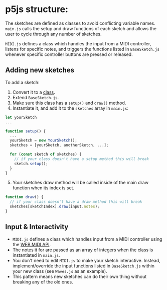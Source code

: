 # p5js structure:

The sketches are defined as classes to avoid conflicting variable names. `main.js` calls the setup and draw functions of each sketch and allows the user to cycle through any number of sketches.


`MIDI.js` defines a class which handles the input from a MIDI controller, listens for specific notes, and triggers the functions listed in `BaseSketch.js` whenever specific controller buttons are pressed or released.

## Adding new sketches

To add a sketch:
1. Convert it to a [class](https://developer.mozilla.org/en-US/docs/Web/JavaScript/Reference/Classes). 
2. Extend `BaseSketch.js`.
3. Make sure this class has a `setup()` and `draw()` method.
4. Instantiate it, and add it to the `sketches` array in `main.js`: 
```javascript
let yourSketch
...

function setup() {
  ...
  yourSketch = new YourSketch();
  sketches = [yourSketch, anotherSketch, ...];

  for (const sketch of sketches) {
    // if your class doesn't have a setup method this will break
    sketch.setup();
  }
}
```
5. Your sketches draw method will be called inside of the main draw function when its index is set. 
```javascript
function draw() {
  // if your class doesn't have a draw method this will break
  sketches[sketchIndex].draw(input.notes);
}
```

## Input & Interactivity

- `MIDI.js` defines a class which handles input from a MIDI controller using the [WEB MIDI API](https://developer.mozilla.org/en-US/docs/Web/API/Web_MIDI_API).
- The notes it for are passed as an array of integers when the class is instantiated in `main.js`.
- You don't need to edit `MIDI.js` to make your sketch interactive. Instead, implement/override the input functions listed in `BaseSketch.js` within your new class (see `Waves.js` as an example).
- This pattern means new sketches can do their own thing without breaking any of the old ones.